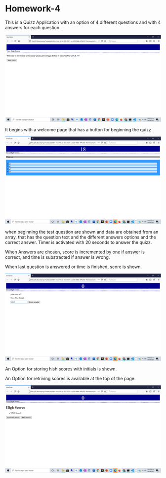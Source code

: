 # Homework-4

This is a Quizz Application with an option of 4 different questions and with 4 answers for each question.

![Quizz Welcome Page.](./Assets/img/QUIZZ.png)

It begins with a welcome page that has a button for beginning the quizz

![Questions](./Assets/img/QUESTION.png)

when beginning the test question are shown and data are obtained from an array, that has the question text and the different answers options 
and the correct answer. Timer is activated with 20 seconds to answer the quizz.

When Answers are chosen, score is incremented by one if answer is correct, and time is substracted if answer is wrong.


When last question is answered  or time is finished, score is shown.

![Scores](./Assets/img/SCORE.png)

An Option for storing hish scores with initials is shown.

An Option for retriving scores is available at the top of the page.

![High Scores](./Assets/img/HS.png)

